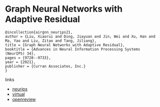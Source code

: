 # Graph Neural Networks with Adaptive Residual

```
@incollection{airgnn_neurips21,
author = {Liu, Xiaorui and Ding, Jiayuan and Jin, Wei and Xu, Han and Ma, Yao and Liu, Zitao and Tang, Jiliang},
title = {Graph Neural Networks with Adaptive Residual},
booktitle = {Advances in Neural Information Processing Systems (NeurIPS) 34},
pages = {9720--9733},
year = {2021},
publisher = {Curran Associates, Inc.}
}
```

links
- [neurips](https://papers.nips.cc//paper/2021/hash/50abc3e730e36b387ca8e02c26dc0a22-Abstract.html)
- [virtual](https://neurips.cc/virtual/2021/poster/26726)
- [openreview](https://openreview.net/forum?id=hfkER_KJiNw)
